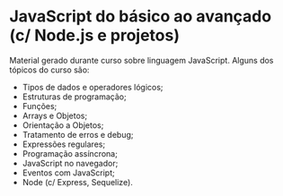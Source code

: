 # JavaScript do básico ao avançado (c/ Node.js e projetos)

Material gerado durante curso sobre linguagem JavaScript. Alguns dos tópicos do curso são:

- Tipos de dados e operadores lógicos;
- Estruturas de programação;
- Funções;
- Arrays e Objetos;
- Orientação a Objetos;
- Tratamento de erros e debug;
- Expressões regulares;
- Programação assíncrona;
- JavaScript no navegador;
- Eventos com JavaScript;
- Node (c/ Express, Sequelize).
